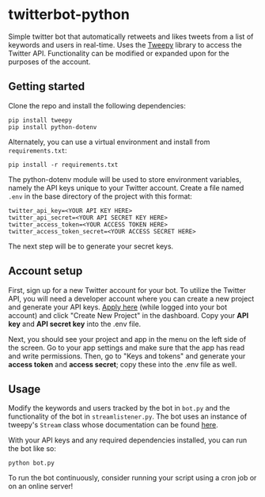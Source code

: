 # twitterbot-python
Simple twitter bot that automatically retweets and likes tweets from a list of keywords and users in real-time. Uses the [Tweepy](https://docs.tweepy.org/en/stable/) library to access the Twitter API. Functionality can be modified or expanded upon for the purposes of the account.

## Getting started

Clone the repo and install the following dependencies:
```
pip install tweepy
pip install python-dotenv
```
Alternately, you can use a virtual environment and install from `requirements.txt`:
```
pip install -r requirements.txt
```
The python-dotenv module will be used to store environment variables, namely the API keys unique to your Twitter account. Create a file named ```.env``` in the base directory of the project with this format:
```
twitter_api_key=<YOUR API KEY HERE>
twitter_api_secret=<YOUR API SECRET KEY HERE>
twitter_access_token=<YOUR ACCESS TOKEN HERE>
twitter_access_token_secret=<YOUR ACCESS SECRET HERE>
```
The next step will be to generate your secret keys.

## Account setup
First, sign up for a new Twitter account for your bot. To utilize the Twitter API, you will need a developer account where you can create a new project and generate your API keys. [Apply here](https://developer.twitter.com/en) (while logged into your bot account) and click "Create New Project" in the dashboard. Copy your **API key** and **API secret key** into the .env file. 

Next, you should see your project and app in the menu on the left side of the screen. Go to your app settings and make sure that the app has read and write permissions. Then, go to "Keys and tokens" and generate your **access token** and **access secret**; copy these into the .env file as well.

## Usage
Modify the keywords and users tracked by the bot in ```bot.py``` and the functionality of the bot in ```streamlistener.py```. The bot uses an instance of tweepy's ```Stream``` class whose documentation can be found [here](https://docs.tweepy.org/en/stable/stream.html).

With your API keys and any required dependencies installed, you can run the bot like so:
```
python bot.py
```
To run the bot continuously, consider running your script using a cron job or on an online server!
